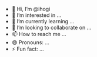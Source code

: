 - 👋 Hi, I’m @ihogi
- 👀 I’m interested in ...
- 🌱 I’m currently learning ...
- 💞️ I’m looking to collaborate on ...
- 📫 How to reach me ...
- 😄 Pronouns: ...
- ⚡ Fun fact: ...

<!---
ihogi/ihogi is a ✨ special ✨ repository because its `README.md` (this file) appears on your GitHub profile.
You can click the Preview link to take a look at your changes.
--->
